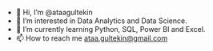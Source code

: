 - 👋 Hi, I’m @ataagultekin
- 👀 I’m interested in Data Analytics and Data Science.
- 🌱 I’m currently learning Python, SQL, Power BI and Excel.
- 📫 How to reach me ataa.gultekin@gmail.com

<!---
ataagultekin/ataagultekin is a ✨ special ✨ repository because its `README.md` (this file) appears on your GitHub profile.
You can click the Preview link to take a look at your changes.
--->
